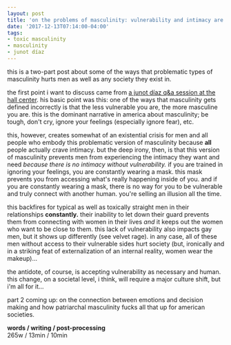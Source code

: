 ```yaml
---
layout: post
title: 'on the problems of masculinity: vulnerability and intimacy are off limits to typically masculine men'
date: '2017-12-13T07:14:00-04:00'
tags:
- toxic masculinity
- masculinity
- junot díaz
--- 
```


this is a two-part post about some of the ways that problematic types of masculinity hurts men as well as any society they exist in. 

the first point i want to discuss came from [a junot díaz q&a session at the hall center](https://www.youtube.com/watch?v=tB2tXe5L-ZM&feature=youtu.be&t=1h8m47s). his basic point was this: one of the ways that masculinity gets defined incorrectly is that the less vulnerable you are, the more masculine you are. this is the dominant narrative in america about masculinity; be tough, don't cry, ignore your feelings (especially ignore fear), etc. 

this, however, creates somewhat of an existential crisis for men and all people who embody this problematic version of masculinity because **all** people actually crave intimacy. but the deep irony, then, is that this version of masculinity prevents men from experiencing the intimacy they want and need *because there is no intimacy without vulnerability.* if you are trained in ignoring your feelings, you are constantly wearing a mask. this mask prevents you from accessing what's really happening inside of you. and if you are constantly wearing a mask, there is no way for you to be vulnerable and truly connect with another human. you're selling an illusion all the time.

this backfires for typical  as well as toxically straight men in their relationships **constantly.** their inability to let down their guard prevents them from connecting with women in their lives *and* it keeps out the women who want to be close to them. this lack of vulnerability also impacts gay men, but it shows up differently (see velvet rage). in any case, all of these men without access to their vulnerable sides hurt society (but, ironically and in a striking feat of externalization of an internal reality, women wear the makeup)...

the antidote, of course, is accepting vulnerability as necessary and human. this change, on a societal level, i think, will require a major culture shift, but i'm all for it... 

part 2 coming up: on the connection between emotions and decision making and how patriarchal masculinity fucks all that up for american societies.

<!-- hyperlink bank -->


<!-- &#042; = asterisk -->
<!-- &#039; = single quote '-->

**words / writing / post-processing**  
265w / 13min / 10min